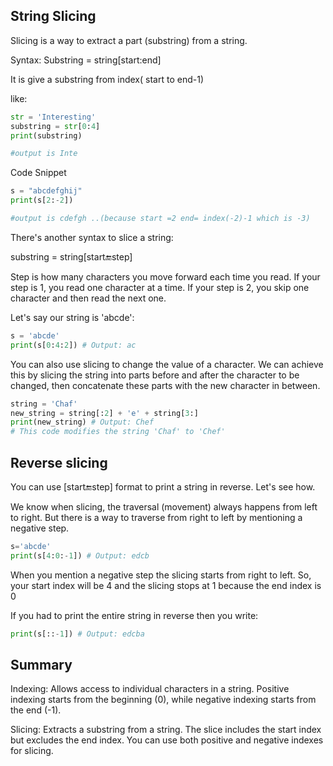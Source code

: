 ## String Slicing

Slicing is a way to extract a part (substring) from a string.

Syntax:
Substring = string[start:end]

It is give a substring from index( start to end-1)

like:

```python
str = 'Interesting'
substring = str[0:4]
print(substring)

#output is Inte
```

Code Snippet

```python
s = "abcdefghij"
print(s[2:-2])

#output is cdefgh ..(because start =2 end= index(-2)-1 which is -3)
```

There's another syntax to slice a string:

substring = string[start:end:step]

Step is how many characters you move forward each time you read. If your step is 1, you read one character at a time. If your step is 2, you skip one character and then read the next one.

Let's say our string is 'abcde':

```python
s = 'abcde'
print(s[0:4:2]) # Output: ac

```

You can also use slicing to change the value of a character.
We can achieve this by slicing the string into parts before and after the character to be changed, then concatenate these parts with the new character in between.

```python
string = 'Chaf'
new_string = string[:2] + 'e' + string[3:]
print(new_string) # Output: Chef
# This code modifies the string 'Chaf' to 'Chef'
```

## Reverse slicing

You can use [start:end:step] format to print a string in reverse. Let's see how.

We know when slicing, the traversal (movement) always happens from left to right. But there is a way to traverse from right to left by mentioning a negative step.

```python
s='abcde'
print(s[4:0:-1]) # Output: edcb
```

When you mention a negative step the slicing starts from right to left.
So, your start index will be 4 and the slicing stops at 1 because the end index is 0

If you had to print the entire string in reverse then you write:

```python
print(s[::-1]) # Output: edcba
```

## Summary

Indexing: Allows access to individual characters in a string. Positive indexing starts from the beginning (0), while negative indexing starts from the end (-1).

Slicing: Extracts a substring from a string. The slice includes the start index but excludes the end index. You can use both positive and negative indexes for slicing.